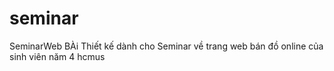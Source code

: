 # seminar
SeminarWeb
BÀi Thiết kế dành cho Seminar về trang web bán đồ online của sinh viên năm 4 hcmus

